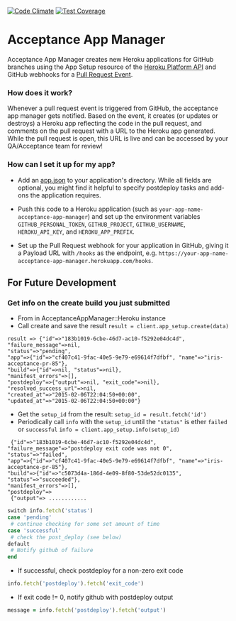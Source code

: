 [![Code Climate](https://codeclimate.com/repos/54b5734c6956801129003a1b/badges/a6061f161ef777b9a6a1/gpa.svg)](https://codeclimate.com/repos/54b5734c6956801129003a1b/feed) [![Test Coverage](https://codeclimate.com/repos/54b5734c6956801129003a1b/badges/a6061f161ef777b9a6a1/coverage.svg)](https://codeclimate.com/repos/54b5734c6956801129003a1b/feed)

# Acceptance App Manager
Acceptance App Manager creates new Heroku applications for GitHub branches using the App Setup resource of the [Heroku Platform API] and GitHub webhooks for a [Pull Request Event].

### How does it work?
Whenever a pull request event is triggered from GitHub, the acceptance app manager gets notified. Based on the event, it creates (or updates or destroys) a Heroku app reflecting the code in the pull request, and comments on the pull request with a URL to the Heroku app generated. While the pull request is open, this URL is live and can be accessed by your QA/Acceptance team for review!

### How can I set it up for my app?

- Add an [app.json] to your application's directory. While all fields are optional, you might find it helpful to specify postdeploy tasks and add-ons the application requires.

- Push this code to a Heroku application (such as `your-app-name-acceptance-app-manager`) and set up the environment variables `GITHUB_PERSONAL_TOKEN`, `GITHUB_PROJECT`, `GITHUB_USERNAME`, `HEROKU_API_KEY`, and `HEROKU_APP_PREFIX`.
- Set up the Pull Request webhook for your application in GitHub, giving it a Payload URL with `/hooks` as the endpoint, e.g. `https://your-app-name-acceptance-app-manager.herokuapp.com/hooks`.

[app.json]: https://devcenter.heroku.com/articles/app-json-schema#example-app-json
[Heroku Platform API]: https://devcenter.heroku.com/articles/setting-up-apps-using-the-heroku-platform-api
[Pull Request Event]: https://developer.github.com/v3/activity/events/types/#pullrequestevent

## For Future Development

### Get info on the create build you just submitted
* From in AcceptanceAppManager::Heroku instance
 * Call create and save the result `result = client.app_setup.create(data)`

 ```
result => {"id"=>"183b1019-6cbe-46d7-ac10-f5292e04dc4d",
 "failure_message"=>nil,
 "status"=>"pending",
 "app"=>{"id"=>"cf407c41-9fac-40e5-9e79-e69614f7dfbf", "name"=>"iris-acceptance-pr-85"},
 "build"=>{"id"=>nil, "status"=>nil},
 "manifest_errors"=>[],
 "postdeploy"=>{"output"=>nil, "exit_code"=>nil},
 "resolved_success_url"=>nil,
 "created_at"=>"2015-02-06T22:04:50+00:00",
 "updated_at"=>"2015-02-06T22:04:50+00:00"}
 ```

 * Get the `setup_id` from the result: `setup_id = result.fetch('id')`
 * Periodically call `info` with the `setup_id` until the `"status"` is ether `failed` or `successful` `info = client.app_setup.info(setup_id)`

 ```
  {"id"=>"183b1019-6cbe-46d7-ac10-f5292e04dc4d",
 "failure_message"=>"postdeploy exit code was not 0",
 "status"=>"failed",
 "app"=>{"id"=>"cf407c41-9fac-40e5-9e79-e69614f7dfbf", "name"=>"iris-acceptance-pr-85"},
 "build"=>{"id"=>"c5073d4a-186d-4e09-8f80-53de52dc0135", "status"=>"succeeded"},
 "manifest_errors"=>[],
 "postdeploy"=>
  {"output"=> ............
 ```

 ```ruby
switch info.fetch('status')
case 'pending'
  # continue checking for some set amount of time
case 'successful'
  # check the post_deploy (see below)
default
  # Notify github of failure
end
 ```

 * If successful, check postdeploy for a non-zero exit code

 ```ruby
 info.fetch('postdeploy').fetch('exit_code')
 ```

 * If exit code != 0, notify github with postdeploy output

 ```ruby
 message = info.fetch('postdeploy').fetch('output')
 ```
